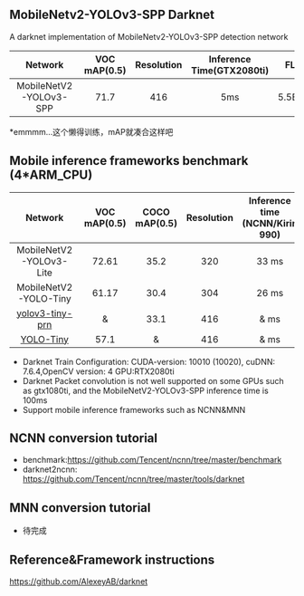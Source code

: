 ## MobileNetv2-YOLOv3-SPP Darknet 

A darknet implementation of MobileNetv2-YOLOv3-SPP detection network

Network|VOC mAP(0.5)|Resolution|Inference Time(GTX2080ti)|FLOPS|Weight size
:---:|:---:|:---:|:---:|:---:|:---:
MobileNetV2-YOLOv3-SPP|71.7|416|5ms|5.5BFlops|14.2

*emmmm...这个懒得训练，mAP就凑合这样吧
## Mobile inference frameworks benchmark (4*ARM_CPU)
Network|VOC mAP(0.5)|COCO mAP(0.5)|Resolution|Inference time (NCNN/Kirin 990)|Inference time (NNN arm82/Kirin 990)|FLOPS|Weight size
:---:|:---:|:---:|:---:|:---:|:---:|:---:|:---:
MobileNetV2-YOLOv3-Lite|72.61|35.2|320|33 ms|18 ms|2.1BFlops|9.8MB
MobileNetV2-YOLO-Tiny|61.17|30.4|304|26 ms|11 ms|1.5Flops|3.9MB
[yolov3-tiny-prn](https://github.com/AlexeyAB/darknet#pre-trained-models)|&|33.1|416|& ms|& ms|3.5BFlops|18.8MB
[YOLO-Tiny](https://pjreddie.com/darknet/yolov2/)|57.1|&|416|& ms|& ms|6.97Flops|60.5MB


* Darknet Train Configuration: CUDA-version: 10010 (10020), cuDNN: 7.6.4,OpenCV version: 4 GPU:RTX2080ti
* Darknet Packet convolution is not well supported on some GPUs such as gtx1080ti, and the MobileNetV2-YOLOv3-SPP	inference time is 100ms
* Support mobile inference frameworks such as NCNN&MNN 
## NCNN conversion tutorial
* benchmark:https://github.com/Tencent/ncnn/tree/master/benchmark
* darknet2ncnn: https://github.com/Tencent/ncnn/tree/master/tools/darknet
## MNN conversion tutorial
* 待完成
## Reference&Framework instructions
https://github.com/AlexeyAB/darknet
